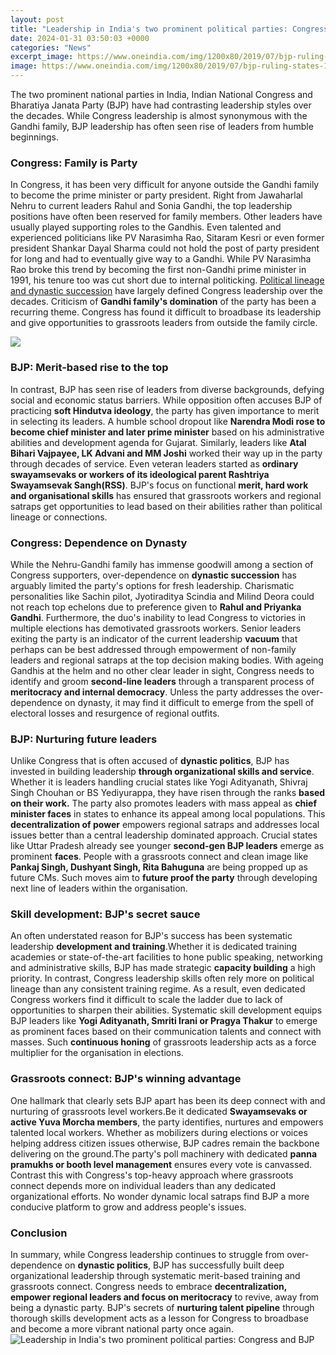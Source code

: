 ```yaml
---
layout: post
title: "Leadership in India's two prominent political parties: Congress and BJP"
date: 2024-01-31 03:50:03 +0000
categories: "News"
excerpt_image: https://www.oneindia.com/img/1200x80/2019/07/bjp-ruling-states-1564402599.jpg
image: https://www.oneindia.com/img/1200x80/2019/07/bjp-ruling-states-1564402599.jpg
---
```


The two prominent national parties in India, Indian National Congress and Bharatiya Janata Party (BJP) have had contrasting leadership styles over the decades. While Congress leadership is almost synonymous with the Gandhi family, BJP leadership has often seen rise of leaders from humble beginnings. 
### Congress: Family is Party
In Congress, it has been very difficult for anyone outside the Gandhi family to become the prime minister or party president. Right from Jawaharlal Nehru to current leaders Rahul and Sonia Gandhi, the top leadership positions have often been reserved for family members. Other leaders have usually played supporting roles to the Gandhis. 
Even talented and experienced politicians like PV Narasimha Rao, Sitaram Kesri or even former president Shankar Dayal Sharma could not hold the post of party president for long and had to eventually give way to a Gandhi. While PV Narasimha Rao broke this trend by becoming the first non-Gandhi prime minister in 1991, his tenure too was cut short due to internal politicking. 
[Political lineage and dynastic succession](https://store.fi.io.vn/poodle-lover-dog-mom-520-poodles-1) have largely defined Congress leadership over the decades. Criticism of **Gandhi family's domination** of the party has been a recurring theme. Congress has found it difficult to broadbase its leadership and give opportunities to grassroots leaders from outside the family circle.  

![](https://gkindiatoday.com/wp-content/uploads/2018/07/Indian-political-parties.jpg)
### BJP: Merit-based rise to the top
In contrast, BJP has seen rise of leaders from diverse backgrounds, defying social and economic status barriers. While opposition often accuses BJP of practicing **soft Hindutva ideology**, the party has given importance to merit in selecting its leaders. 
A humble school dropout like **Narendra Modi rose to become chief minister and later prime minister** based on his administrative abilities and development agenda for Gujarat. Similarly, leaders like **Atal Bihari Vajpayee, LK Advani and MM Joshi** worked their way up in the party through decades of service. 
Even veteran leaders started as **ordinary swayamsevaks or workers of its ideological parent Rashtriya Swayamsevak Sangh(RSS)**. BJP's focus on functional **merit, hard work and organisational skills** has ensured that grassroots workers and regional satraps get opportunities to lead based on their abilities rather than political lineage or connections.
### Congress: Dependence on Dynasty
While the Nehru-Gandhi family has immense goodwill among a section of Congress supporters, over-dependence on **dynastic succession** has arguably limited the party's options for fresh leadership. Charismatic personalities like Sachin pilot, Jyotiraditya Scindia and Milind Deora could not reach top echelons due to preference given to **Rahul and Priyanka Gandhi**. 
Furthermore, the duo's inability to lead Congress to victories in multiple elections has demotivated grassroots workers. Senior leaders exiting the party is an indicator of the current leadership **vacuum** that perhaps can be best addressed through empowerment of non-family leaders and regional satraps at the top decision making bodies. 
With ageing Gandhis at the helm and no other clear leader in sight, Congress needs to identify and groom **second-line leaders** through a transparent process of **meritocracy and internal democracy**. Unless the party addresses the over-dependence on dynasty, it may find it difficult to emerge from the spell of electoral losses and resurgence of regional outfits.
### BJP: Nurturing future leaders  
Unlike Congress that is often accused of **dynastic politics**, BJP has invested in building leadership **through organizational skills and service**. Whether it is leaders handling crucial states like Yogi Adityanath, Shivraj Singh Chouhan or BS Yediyurappa, they have risen through the ranks **based on their work.**
The party also promotes leaders with mass appeal as **chief minister faces** in states to enhance its appeal among local populations. This **decentralization of power** empowers regional satraps and addresses local issues better than a central leadership dominated approach.
Crucial states like Uttar Pradesh already see younger **second-gen BJP leaders** emerge as prominent **faces**. People with a grassroots connect and clean image like **Pankaj Singh, Dushyant Singh, Rita Bahuguna** are being propped up as future CMs. Such moves aim to **future proof the party** through developing next line of leaders within the organisation.
### Skill development: BJP's secret sauce 
An often understated reason for BJP's success has been systematic leadership **development and training**.Whether it is dedicated training academies or state-of-the-art facilities to hone public speaking, networking and administrative skills, BJP has made strategic **capacity building** a high priority. 
In contrast, Congress leadership skills often rely more on political lineage than any consistent training regime. As a result, even dedicated Congress workers find it difficult to scale the ladder due to lack of opportunities to sharpen their abilities.
Systematic skill development equips BJP leaders like **Yogi Adityanath, Smriti Irani or Pragya Thakur** to emerge as prominent faces based on their communication talents and connect with masses. Such **continuous honing** of grassroots leadership acts as a force multiplier for the organisation in elections.
### Grassroots connect: BJP's winning advantage
One hallmark that clearly sets BJP apart has been its deep connect with and nurturing of grassroots level workers.Be it dedicated **Swayamsevaks or active Yuva Morcha members**, the party identifies, nurtures and empowers talented local workers. 
Whether as mobilizers during elections or voices helping address citizen issues otherwise, BJP cadres remain the backbone delivering on the ground.The party's poll machinery with dedicated **panna pramukhs or booth level management** ensures every vote is canvassed. 
Contrast this with Congress's top-heavy approach where grassroots connect depends more on individual leaders than any dedicated organizational efforts. No wonder dynamic local satraps find BJP a more conducive platform to grow and address people's issues.
### Conclusion
In summary, while Congress leadership continues to struggle from over-dependence on **dynastic politics**, BJP has successfully built deep organizational leadership through systematic merit-based training and grassroots connect. Congress needs to embrace **decentralization, empower regional leaders and focus on meritocracy** to revive, away from being a dynastic party. BJP's secrets of **nurturing talent pipeline** through thorough skills development acts as a lesson for Congress to broadbase and become a more vibrant national party once again.
![Leadership in India's two prominent political parties: Congress and BJP](https://www.oneindia.com/img/1200x80/2019/07/bjp-ruling-states-1564402599.jpg)